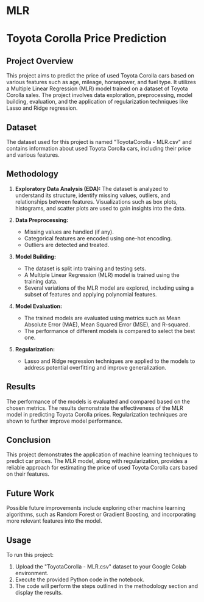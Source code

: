 # MLR
# Toyota Corolla Price Prediction

## Project Overview

This project aims to predict the price of used Toyota Corolla cars based on various features such as age, mileage, horsepower, and fuel type. It utilizes a Multiple Linear Regression (MLR) model trained on a dataset of Toyota Corolla sales. The project involves data exploration, preprocessing, model building, evaluation, and the application of regularization techniques like Lasso and Ridge regression.

## Dataset

The dataset used for this project is named "ToyotaCorolla - MLR.csv" and contains information about used Toyota Corolla cars, including their price and various features.

## Methodology

1. **Exploratory Data Analysis (EDA):** The dataset is analyzed to understand its structure, identify missing values, outliers, and relationships between features. Visualizations such as box plots, histograms, and scatter plots are used to gain insights into the data.

2. **Data Preprocessing:**
    - Missing values are handled (if any).
    - Categorical features are encoded using one-hot encoding.
    - Outliers are detected and treated.

3. **Model Building:**
    - The dataset is split into training and testing sets.
    - A Multiple Linear Regression (MLR) model is trained using the training data.
    - Several variations of the MLR model are explored, including using a subset of features and applying polynomial features.

4. **Model Evaluation:**
    - The trained models are evaluated using metrics such as Mean Absolute Error (MAE), Mean Squared Error (MSE), and R-squared.
    - The performance of different models is compared to select the best one.

5. **Regularization:**
    - Lasso and Ridge regression techniques are applied to the models to address potential overfitting and improve generalization.

## Results

The performance of the models is evaluated and compared based on the chosen metrics. The results demonstrate the effectiveness of the MLR model in predicting Toyota Corolla prices. Regularization techniques are shown to further improve model performance.

## Conclusion

This project demonstrates the application of machine learning techniques to predict car prices. The MLR model, along with regularization, provides a reliable approach for estimating the price of used Toyota Corolla cars based on their features.

## Future Work

Possible future improvements include exploring other machine learning algorithms, such as Random Forest or Gradient Boosting, and incorporating more relevant features into the model.

## Usage

To run this project:

1. Upload the "ToyotaCorolla - MLR.csv" dataset to your Google Colab environment.
2. Execute the provided Python code in the notebook.
3. The code will perform the steps outlined in the methodology section and display the results.
